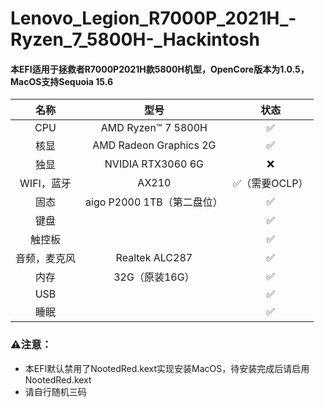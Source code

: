 # Lenovo_Legion_R7000P_2021H_-Ryzen_7_5800H-_Hackintosh
#### 本EFI适用于拯救者R7000P2021H款5800H机型，OpenCore版本为1.0.5，MacOS支持Sequoia 15.6

|   名称    |           型号           |        状态        |
|:-------:|:----------------------:|:----------------:|
|   CPU   |   AMD Ryzen™ 7 5800H   |     &#x2705;     |
|   核显    | AMD Radeon Graphics 2G |     &#x2705;     |
|   独显    |   NVIDIA RTX3060 6G    |     &#x274C;     |
| WIFI，蓝牙 |         AX210          | &#x2705;（需要OCLP） |
|   固态    |  aigo P2000 1TB（第二盘位）  |     &#x2705;     |
|   键盘    |                        |     &#x2705;     |
|   触控板   |                        |     &#x2705;     |
| 音频，麦克风  |     Realtek ALC287     |     &#x2705;     |
|   内存    |       32G（原装16G）       |     &#x2705;     |
|   USB   |                        |     &#x2705;     |
|   睡眠    |                        |     &#x2705;     |

### &#x26a0;&#xfe0f;注意：
- 本EFI默认禁用了NootedRed.kext实现安装MacOS，待安装完成后请启用NootedRed.kext
- 请自行随机三码
